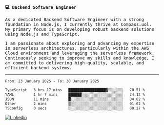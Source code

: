 
<samp>
  
#### 💻 Backend Software Engineer

As a dedicated Backend Software Engineer with a strong foundation in Node.js, I currently thrive at Compass.uol. My primary focus is on developing robust backend solutions using Node.js and TypeScript.

I am passionate about exploring and advancing my expertise in serverless architectures, particularly within the AWS Cloud environment and leveraging the serverless framework. Continuously seeking to improve my skills and knowledge, I am committed to delivering high-quality, scalable, and efficient backend systems.

---

<!--START_SECTION:waka-->

```txt
From: 23 January 2025 - To: 30 January 2025

TypeScript   3 hrs 17 mins   █████████████████▓░░░░░░░   70.51 %
YAML         1 hr 7 mins     ██████░░░░░░░░░░░░░░░░░░░   24.12 %
JSON         11 mins         █░░░░░░░░░░░░░░░░░░░░░░░░   04.02 %
Other        2 mins          ▒░░░░░░░░░░░░░░░░░░░░░░░░   01.02 %
TSConfig     0 secs          ░░░░░░░░░░░░░░░░░░░░░░░░░   00.27 %
```

<!--END_SECTION:waka-->
  
</samp>

[![Linkedin](https://img.shields.io/badge/-Mateus%20Garcia-c080ff?style=flat-square&logo=Linkedin&logoColor=white&link=https://www.linkedin.com/in/mpgxc)](https://www.linkedin.com/in/mateusogarcia) 
